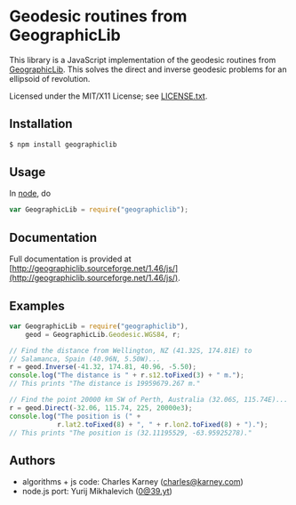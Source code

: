 # Geodesic routines from GeographicLib

This library is a JavaScript implementation of the geodesic routines
from [GeographicLib](http://geographiclib.sourceforge.net).  This solves the
direct and inverse geodesic problems for an ellipsoid of revolution.

Licensed under the MIT/X11 License; see
[LICENSE.txt](http://geographiclib.sourceforge.net/html/LICENSE.txt).

## Installation

```bash
$ npm install geographiclib
```

## Usage

In [node](https://nodejs.org), do
```javascript
var GeographicLib = require("geographiclib");
```

## Documentation

Full documentation is provided at
[http://geographiclib.sourceforge.net/1.46/js/](http://geographiclib.sourceforge.net/1.46/js/).

## Examples

```javascript
var GeographicLib = require("geographiclib"),
    geod = GeographicLib.Geodesic.WGS84, r;

// Find the distance from Wellington, NZ (41.32S, 174.81E) to
// Salamanca, Spain (40.96N, 5.50W)...
r = geod.Inverse(-41.32, 174.81, 40.96, -5.50);
console.log("The distance is " + r.s12.toFixed(3) + " m.");
// This prints "The distance is 19959679.267 m."

// Find the point 20000 km SW of Perth, Australia (32.06S, 115.74E)...
r = geod.Direct(-32.06, 115.74, 225, 20000e3);
console.log("The position is (" +
            r.lat2.toFixed(8) + ", " + r.lon2.toFixed(8) + ").");
// This prints "The position is (32.11195529, -63.95925278)."
```

## Authors

* algorithms + js code: Charles Karney (charles@karney.com)
* node.js port: Yurij Mikhalevich (0@39.yt)
